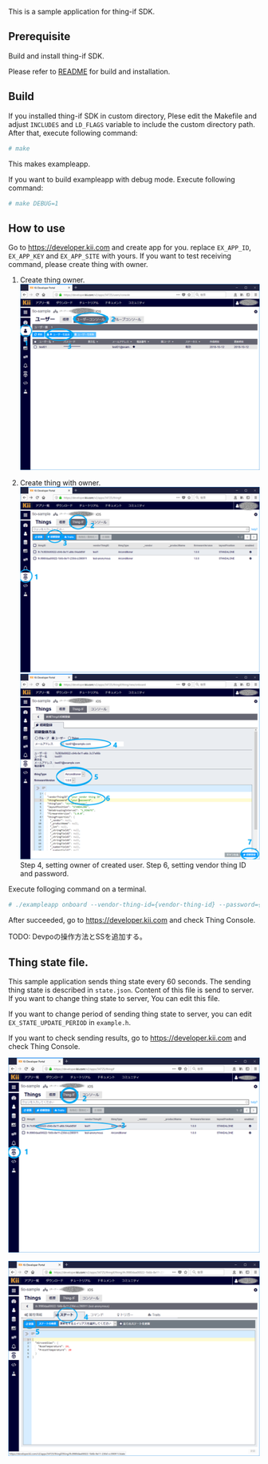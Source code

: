 This is a sample application for thing-if SDK.

## Prerequisite

Build and install thing-if SDK.

Please refer to [README](../README.mkd) for build and installation.

## Build

If you installed thing-if SDK in custom directory,
Plese edit the Makefile and adjust `INCLUDES` and `LD_FLAGS` variable
to include the custom directory path.
After that, execute following command:

```sh
# make
```

This makes exampleapp.

If you want to build exampleapp with debug mode. Execute following
command:

```sh
# make DEBUG=1
```

## How to use
Go to https://developer.kii.com and create app for you.
replace `EX_APP_ID`, `EX_APP_KEY` and `EX_APP_SITE` with yours.
If you want to test receiving command, please create thing with owner.

1. Create thing owner.
![ScreenShot - 1](./images/create_user.png)

2. Create thing with owner.
![ScreenShot - 2](./images/create_thing_1.png)
![ScreenShot - 3](./images/create_thing_2.png)
Step 4, setting owner of created user. Step 6, setting vendor thing ID and password.

Execute folloging command on a terminal.

```sh
# ./exampleapp onboard --vendor-thing-id={vendor-thing-id} --password={password}
```

After succeeded, go to https://developer.kii.com and check Thing Console.

TODO: Devpoの操作方法とSSを追加する。

## Thing state file.

This sample application sends thing state every 60 seconds. The
sending thing state is described in `state.json`. Content
of this file is send to server. If you want to change thing state to
server, You can edit this file.

If you want to change period of sending thing state to server, you can
edit `EX_STATE_UPDATE_PERIOD` in `example.h`.

If you want to check sending results, go to https://developer.kii.com and check Thing Console.

![ScreenShot - 5](./images/select_thing.png)

![ScreenShot - 6](./images/check_state.png)
